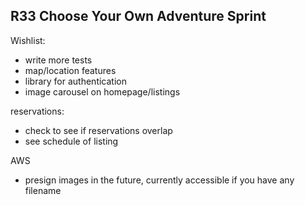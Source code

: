 ## R33 Choose Your Own Adventure Sprint

Wishlist:
- write more tests
- map/location features
- library for authentication
- image carousel on homepage/listings

reservations:
- check to see if reservations overlap
- see schedule of listing


AWS
- presign images in the future, currently accessible if you have any filename
